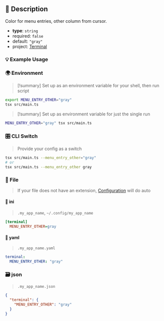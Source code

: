 ## 📜 Description

Color for menu entries, other column from cursor.

- **type**: `string`
- required: `false`
- default: `"gray"`
- project: [Terminal](/terminal)

### 💡 Example Usage

### 🌍 Environment

> [!summary] Set up as an environment variable for your shell, then run script
```bash
export MENU_ENTRY_OTHER="gray"
tsx src/main.ts
```
> [!summary] Set up as environment variable for just the single run

```bash
MENU_ENTRY_OTHER="gray" tsx src/main.ts
```
### 🎛️ CLI Switch

> Provide your config as a switch
```bash
tsx src/main.ts --menu_entry_other="gray"
# or
tsx src/main.ts --menu_entry_other gray
```
### 📁 File
>  If your file does not have an extension, [Configuration](/docs/core/configuration) will do auto
#### 📘 ini

> `.my_app_name`, `~/.config/my_app_name`

```ini
[terminal]
  MENU_ENTRY_OTHER=gray
```
#### 📄 yaml

> `.my_app_name.yaml`

```yaml
terminal:
  MENU_ENTRY_OTHER: "gray"
```
### 🗃️ json

> `.my_app_name.json`

```json
{
  "terminal": {
    "MENU_ENTRY_OTHER": "gray"
  }
}
```

